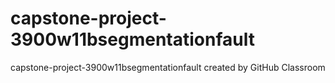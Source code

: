 # capstone-project-3900w11bsegmentationfault
capstone-project-3900w11bsegmentationfault created by GitHub Classroom
